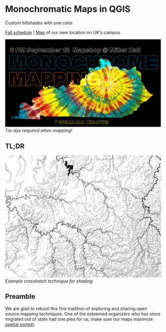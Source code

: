 # Monochromatic Maps in QGIS
Custom hillshades with one color

[Fall schedule](https://github.com/maptimelex/schedule) | [Map](https://maptimelex.github.io/location/) of our new location on UK's campus

![Tie-dye Kentucky](images/tie-dye-kentucky.jpg) *Tie-dye required when mapping!*

## TL;DR

![First run at converting a hillshade](images/example-0.png)   
*Example crosshatch technique for shading*

## Preamble

We are glad to reboot this fine tradition of exploring and sharing open source mapping techniques. One of the esteemed organizers who has since migrated out of state had one plea for us; make sure our maps maximize [spatial oomph](spatialoomph.mp3).

